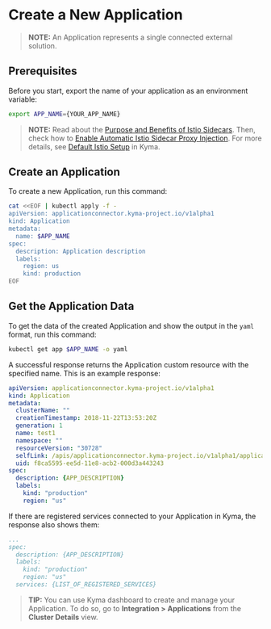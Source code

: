 # Create a New Application

>**NOTE:** An Application represents a single connected external solution.

## Prerequisites

Before you start, export the name of your application as an environment variable:

```bash
export APP_NAME={YOUR_APP_NAME}
```

>**NOTE:** Read about the [Purpose and Benefits of Istio Sidecars](https://kyma-project.io/#/istio/user/00-30-overview-istio-sidecars). Then, check how to [Enable Automatic Istio Sidecar Proxy Injection](https://kyma-project.io/#/istio/user/operation-guides/02-20-enable-sidecar-injection). For more details, see [Default Istio Setup](https://kyma-project.io/#/istio/user/00-40-overview-istio-setup) in Kyma.

## Create an Application

To create a new Application, run this command:

```bash
cat <<EOF | kubectl apply -f -
apiVersion: applicationconnector.kyma-project.io/v1alpha1
kind: Application
metadata:
  name: $APP_NAME
spec:
  description: Application description
  labels:
    region: us
    kind: production
EOF
```

## Get the Application Data

To get the data of the created Application and show the output in the `yaml` format, run this command:
```bash
kubectl get app $APP_NAME -o yaml
```

A successful response returns the Application custom resource with the specified name. 
This is an example response:

```yaml
apiVersion: applicationconnector.kyma-project.io/v1alpha1
kind: Application
metadata:
  clusterName: ""
  creationTimestamp: 2018-11-22T13:53:20Z
  generation: 1
  name: test1
  namespace: ""
  resourceVersion: "30728"
  selfLink: /apis/applicationconnector.kyma-project.io/v1alpha1/applications/test1
  uid: f8ca5595-ee5d-11e8-acb2-000d3a443243
spec:
  description: {APP_DESCRIPTION}
  labels:
    kind: "production"
    region: "us"
```

If there are registered services connected to your Application in Kyma, the response also shows them: 

```yaml
...
spec:
  description: {APP_DESCRIPTION}
  labels:
    kind: "production"
    region: "us"
  services: {LIST_OF_REGISTERED_SERVICES}
```
>**TIP:** You can use Kyma dashboard to create and manage your Application. To do so, go to **Integration > Applications** from the **Cluster Details** view.